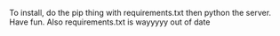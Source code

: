 To install, do the pip thing with requirements.txt then python the
server. Have fun.
Also requirements.txt is wayyyyy out of date
